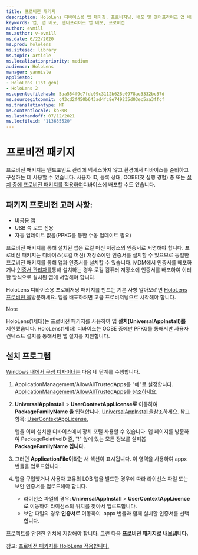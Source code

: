 ```yaml
---
title: 프로비전 패키지
description: HoloLens 디바이스용 앱 패키징, 프로비저닝, 배포 및 엔터프라이즈 앱 배포에 대해 알아봅니다.
keywords: 앱, 앱 배포, 엔터프라이즈 앱 배포, 프로비전
author: evmill
ms.author: v-evmill
ms.date: 6/22/2020
ms.prod: hololens
ms.sitesec: library
ms.topic: article
ms.localizationpriority: medium
audience: HoloLens
manager: yannisle
appliesto:
- HoloLens (1st gen)
- HoloLens 2
ms.openlocfilehash: 5aa554f9e7fdc09c3112b628e0978ac3332bc57d
ms.sourcegitcommit: c43cd2f450b643ad4fc8e749235d03ec5aa3ffcf
ms.translationtype: MT
ms.contentlocale: ko-KR
ms.lasthandoff: 07/12/2021
ms.locfileid: "113635520"
---
```

# <a name="provisioning-package"></a>프로비전 패키지

프로비전 패키지는 엔드포인트 관리에 액세스하지 않고 환경에서 디바이스를 준비하고 구성하는 데 사용할 수 있습니다. 사용자 ID, 등록 상태, OOBE(첫 실행 경험) 중 또는 [설치 중에 프로비전 패키지를 적용하여](/hololens/hololens-provisioning##apply-a-provisioning-package-to-hololens-during-setup)디바이스에 배포할 수도 있습니다.

## <a name="provisioning-packages-considerations"></a>패키지 프로비전 고려 사항:

* 비공용 앱
* USB 쪽 로드 전용
* 자동 업데이트 없음(PPKG를 통한 수동 업데이트 필요)

프로비전 패키지를 통해 설치된 앱은 로컬 머신 저장소의 인증서로 서명해야 합니다. 프로비전 패키지는 디바이스(로컬 머신) 저장소에만 인증서를 설치할 수 있으므로 동일한 프로비전 패키지를 통해 앱과 인증서를 설치할 수 있습니다. MDM에서 인증서를 배포하거나 [인증서 관리자를](certificate-manager.md)통해 설치하는 경우 로컬 컴퓨터 저장소에 인증서를 배포하여 이러한 방식으로 설치된 앱에 서명해야 합니다.

HoloLens 디바이스용 프로비저닝 패키지를 만드는 기본 사항 알아보려면 [HoloLens 프로비전 을](/hololens/hololens-provisioning)방문하세요. 앱을 배포하려면 고급 프로비저닝으로 시작해야 합니다.

> [!NOTE]
> HoloLens(1세대)는 프로비전 패키지를 사용하여 앱 **설치(UniversalAppInstall)를** 제한했습니다. HoloLens(1세대) 디바이스는 OOBE 중에만 PPKG를 통해서만 사용자 컨텍스트 설치를 통해서만 앱 설치를 지원합니다.

## <a name="setup"></a>설치 프로그램

[Windows 내에서 구성 디자이너는](https://www.microsoft.com/store/productId/9NBLGGH4TX22) 다음 네 단계를 수행합니다.

1. ApplicationManagement/AllowAllTrustedApps를 "예"로 설정합니다. [ApplicationManagement/AllowAllTrustedApps를 참조하세요.](/windows/client-management/mdm/policy-csp-applicationmanagement#applicationmanagement-allowalltrustedapps)

2. **UniversalAppInstall**  >  **UserContextAppLicense로** 이동하여 **PackageFamilyName 을** 입력합니다. [UniversalAppInstall을](/windows/configuration/wcd/wcd-universalappinstall)참조하세요. 참고 항목: [UserContextAppLicense.](/windows/configuration/wcd/wcd-universalappinstall#usercontextapplicense)

   앱을 이미 설치한 디바이스에서 장치 포털 사용할 수 있습니다. 앱 페이지를 방문하여 PackageRelativeID 줄, "!" 앞에 있는 모든 정보를 살펴봅 **PackageFamilyName 입니다.**

3. 그러면 **ApplicationFile이라는** 새 섹션이 표시됩니다. 이 영역을 사용하여 appx 번들을 업로드합니다.

4. 앱을 구입했거나 사용자 고유의 LOB 앱을 빌드한 경우에 따라 라이선스 파일 또는 보안 인증서를 업로드해야 합니다.

    - 라이선스 파일의 경우: **UniversalAppInstall**  >  **UserContextAppLicence로** 이동하여 라이선스의 위치를 찾아서 업로드합니다.
    - 보안 파일의 경우 **인증서로** 이동하여 .appx 번들과 함께 설치할 인증서를 선택합니다.

프로젝트를 안전한 위치에 저장해야 합니다. 그런 다음 **프로비전 패키지로** **내보냅니다.**  

참고: [프로비전 패키지를 HoloLens 적용합니다.](/hololens/hololens-provisioning#apply-a-provisioning-package-to-hololens-during-setup)
